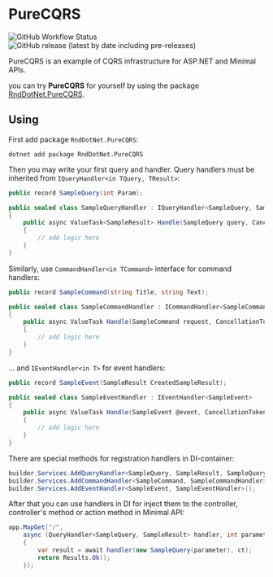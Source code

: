 # PureCQRS

![GitHub Workflow Status](https://img.shields.io/github/workflow/status/RndDotNet/PureCQRS/Release%20to%20NuGet)
![GitHub release (latest by date including pre-releases)](https://img.shields.io/github/v/release/RndDotNet/PureCQRS?include_prereleases)

PureCQRS is an example of CQRS infrastructure for ASP.NET and Minimal APIs. 

you can try **PureCQRS** for yourself by using the package [RndDotNet.PureCQRS](https://www.nuget.org/packages/RndDotNet.PureCQRS/).

## Using

First add package `RndDotNet.PureCQRS`:

```
dotnet add package RndDotNet.PureCQRS
```

Then you may write your first query and handler. Query handlers must be inherited from `IQueryHandler<in TQuery, TResult>`:

```csharp
public record SampleQuery(int Param);

public sealed class SampleQueryHandler : IQueryHandler<SampleQuery, SampleResult>
{
	public async ValueTask<SampleResult> Handle(SampleQuery query, CancellationToken ct)
	{
		// add logic here
	}
}
```

Similarly, use `CommandHandler<in TCommand>` interface for command handlers:

```csharp
public record SampleCommand(string Title, string Text);

public sealed class SampleCommandHandler : ICommandHandler<SampleCommand>
{ 
	public async ValueTask Handle(SampleCommand request, CancellationToken ct)
	{
		// add logic here
	}
}
```

... and `IEventHandler<in T>` for event handlers:

```csharp
public record SampleEvent(SampleResult CreatedSampleResult);

public sealed class SampleEventHandler : IEventHandler<SampleEvent>
{
	public async ValueTask Handle(SampleEvent @event, CancellationToken token)
	{
		// add logic here
	}
}
```

There are special methods for registration handlers in DI-container:
```csharp
builder.Services.AddQueryHandler<SampleQuery, SampleResult, SampleQueryHandler>();
builder.Services.AddCommandHandler<SampleCommand, SampleCommandHandler>();
builder.Services.AddEventHandler<SampleEvent, SampleEventHandler>();
```

After that you can use handlers in DI for inject them to the controller, controller's method or action method in Minimal API:

```csharp
app.MapGet("/",
	async (QueryHandler<SampleQuery, SampleResult> handler, int parameter, CancellationToken ct) =>
	{
		var result = await handler(new SampleQuery(parameter), ct);
		return Results.Ok();
	});
```
